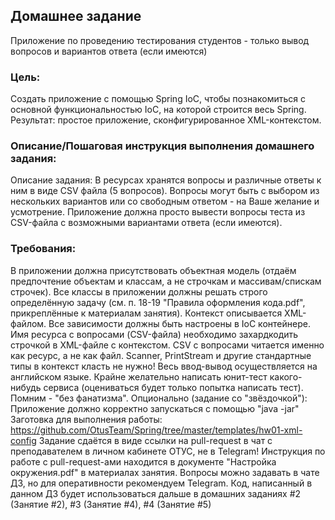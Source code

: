 ## Домашнее задание
Приложение по проведению тестирования студентов - только вывод вопросов и вариантов ответа (если имеются)

### Цель:
Создать приложение с помощью Spring IoC, чтобы познакомиться с основной функциональностью IoC, на которой строится весь Spring.
Результат: простое приложение, сконфигурированное XML-контекстом.


### Описание/Пошаговая инструкция выполнения домашнего задания:
Описание задания:
В ресурсах хранятся вопросы и различные ответы к ним в виде CSV файла (5 вопросов).
Вопросы могут быть с выбором из нескольких вариантов или со свободным ответом - на Ваше желание и усмотрение.
Приложение должна просто вывести вопросы теста из CSV-файла с возможными вариантами ответа (если имеются).

### Требования:
В приложении должна присутствовать объектная модель (отдаём предпочтение объектам и классам, а не строчкам и массивам/спискам строчек).
Все классы в приложении должны решать строго определённую задачу (см. п. 18-19 "Правила оформления кода.pdf", прикреплённые к материалам занятия).
Контекст описывается XML-файлом.
Все зависимости должны быть настроены в IoC контейнере.
Имя ресурса с вопросами (CSV-файла) необходимо захардкодить строчкой в XML-файле с контекстом.
CSV с вопросами читается именно как ресурс, а не как файл.
Scanner, PrintStream и другие стандартные типы в контекст класть не нужно!
Весь ввод-вывод осуществляется на английском языке.
Крайне желательно написать юнит-тест какого-нибудь сервиса (оцениваться будет только попытка написать тест).
Помним - "без фанатизма".
Опционально (задание со "звёздочкой"):
Приложение должно корректно запускаться с помощью "java -jar"
Заготовка для выполнения работы: https://github.com/OtusTeam/Spring/tree/master/templates/hw01-xml-config
Задание сдаётся в виде ссылки на pull-request в чат с преподавателем в личном кабинете ОТУС, не в Telegram!
Инструкция по работе с pull-request-ами находится в документе "Настройка окружения.pdf" в материалах занятия.
Вопросы можно задавать в чате ДЗ, но для оперативности рекомендуем Telegram.
Код, написанный в данном ДЗ будет использоваться дальше в домашних заданиях #2 (Занятие #2), #3 (Занятие #4), #4 (Занятие #5)